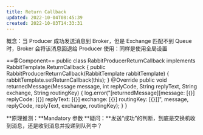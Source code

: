 ```yaml
---
title: Return Callback
updated: 2022-10-04T08:45:39
created: 2022-10-03T14:33:31
---
```


概念：当 Producer 成功发送消息到 Broker，但是 Exchange 匹配不到 Queue 时，Broker 会将该消息回退给 Producer
使用：同样是使用全局设置

==@Component==
public class RabbitProducerReturnCallback implements RabbitTemplate.ReturnCallback {
public RabbitProducerReturnCallback(RabbitTemplate rabbitTemplate) {
rabbitTemplate.setReturnCallback(this);
}
@Override
public void returnedMessage(Message message, int replyCode, String replyText, String exchange, String routingKey) {
log.error("\[returnedMessage\]\[message: \[{}\] replyCode: \[{}\] replyText: \[{}\] exchange: \[{}\] routingKey: \[{}\]\]",
message, replyCode, replyText, exchange, routingKey);
}
}

**原理推测：**Mandatory 参数
**疑问：**发送“成功”的判断，到底是交换机收到消息，还是收到消息并投递到队列中？
